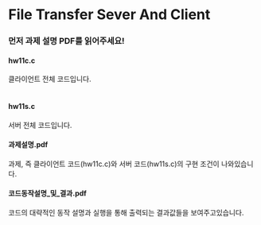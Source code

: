 # File Transfer Sever And Client
### 먼저 과제 설명 PDF를 읽어주세요!
#### hw11c.c
클라이언트 전체 코드입니다.
<br>
<br>
#### hw11s.c
서버 전체 코드입니다.
<br>
#### 과제설명.pdf
과제, 즉 클라이언트 코드(hw11c.c)와 서버 코드(hw11s.c)의 구현 조건이 나와있습니다.
<br>
#### 코드동작설명_및_결과.pdf
코드의 대략적인 동작 설명과 실행을 통해 출력되는 결과값들을 보여주고있습니다.
